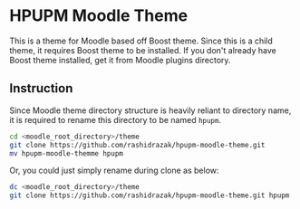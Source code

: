 # HPUPM Moodle Theme

This is a theme for Moodle based off Boost theme. Since this is a child theme, it requires Boost theme to be installed.
If you don't already have Boost theme installed, get it from Moodle plugins directory.

## Instruction

Since Moodle theme directory structure is heavily reliant to directory name, it is required to rename this directory to be named `hpupm`.

```bash
cd <moodle_root_directory>/theme
git clone https://github.com/rashidrazak/hpupm-moodle-theme.git
mv hpupm-moodle-themme hpupm
```

Or, you could just simply rename during clone as below:

```bash
dc <moodle_root_directory>/theme
git clone https://github.com/rashidrazak/hpupm-moodle-theme.git hpupm
```

